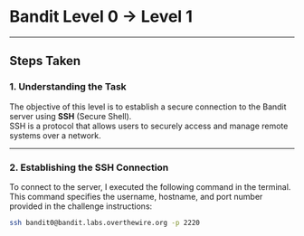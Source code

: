 # Bandit Level 0 → Level 1

---

## Steps Taken

### 1. Understanding the Task
The objective of this level is to establish a secure connection to the Bandit server using **SSH** (Secure Shell).  
SSH is a protocol that allows users to securely access and manage remote systems over a network.

---

### 2. Establishing the SSH Connection
To connect to the server, I executed the following command in the terminal.  
This command specifies the username, hostname, and port number provided in the challenge instructions:

```bash
ssh bandit0@bandit.labs.overthewire.org -p 2220
